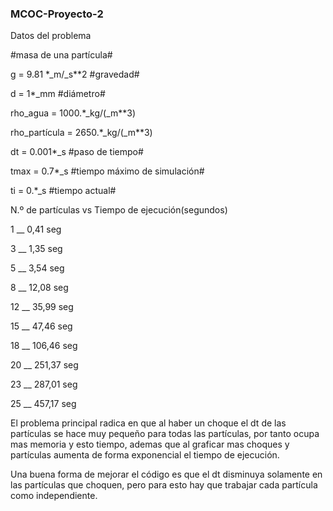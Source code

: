 ### MCOC-Proyecto-2
Datos del problema

#masa de una partícula#

g = 9.81 *_m/_s**2 #gravedad#

d = 1*_mm #diámetro# 

rho_agua = 1000.*_kg/(_m**3)

rho_partícula = 2650.*_kg/(_m**3)

dt = 0.001*_s  #paso de tiempo#

tmax = 0.7*_s #tiempo máximo de simulación#

ti = 0.*_s  #tiempo actual#

N.º de partículas vs Tiempo de ejecución(segundos)

1     __  0,41 seg

3     __  1,35 seg

5     __  3,54 seg

8      __ 12,08 seg

12    __  35,99 seg

15    __  47,46 seg

18   __   106,46 seg

20   __   251,37 seg

23   __   287,01 seg

25    __  457,17 seg


El problema principal radica en que al haber un choque el dt de las partículas se hace muy pequeño para todas las partículas, por tanto ocupa mas memoria y esto tiempo, ademas que al graficar mas choques y partículas aumenta de forma exponencial el tiempo de ejecución.

Una buena forma de mejorar el código es que el dt disminuya solamente en las partículas que choquen, pero para esto hay que trabajar cada partícula como independiente.
